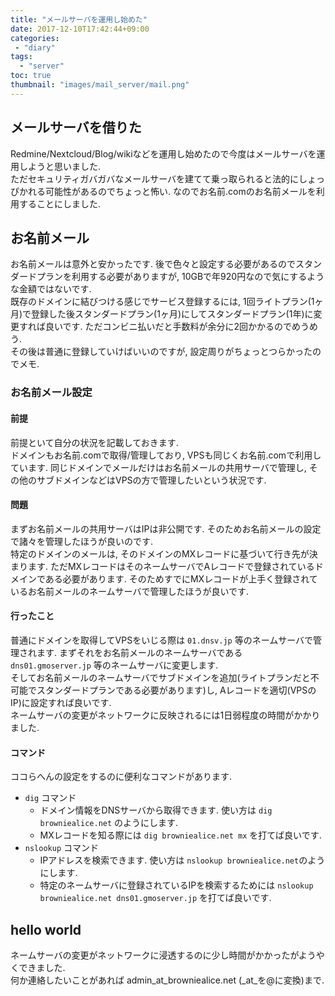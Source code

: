 ```yaml
---
title: "メールサーバを運用し始めた"
date: 2017-12-10T17:42:44+09:00
categories:
 - "diary"
tags:
  - "server"
toc: true
thumbnail: "images/mail_server/mail.png"
---
```

## メールサーバを借りた
Redmine/Nextcloud/Blog/wikiなどを運用し始めたので今度はメールサーバを運用しようと思いました.  
ただセキュリティガバガバなメールサーバを建てて乗っ取られると法的にしょっぴかれる可能性があるのでちょっと怖い. なのでお名前.comのお名前メールを利用することにしました.

## お名前メール
お名前メールは意外と安かったです. 後で色々と設定する必要があるのでスタンダードプランを利用する必要がありますが, 10GBで年920円なので気にするような金額ではないです.  
既存のドメインに結びつける感じでサービス登録するには, 1回ライトプラン(1ヶ月)で登録した後スタンダードプラン(1ヶ月)にしてスタンダードプラン(1年)に変更すれば良いです. ただコンビニ払いだと手数料が余分に2回かかるのでめうめう.  
その後は普通に登録していけばいいのですが, 設定周りがちょっとつらかったのでメモ.

### お名前メール設定
#### 前提
前提といて自分の状況を記載しておきます.  
ドメインもお名前.comで取得/管理しており, VPSも同じくお名前.comで利用しています. 同じドメインでメールだけはお名前メールの共用サーバで管理し, その他のサブドメインなどはVPSの方で管理したいという状況です.
#### 問題
まずお名前メールの共用サーバはIPは非公開です. そのためお名前メールの設定で諸々を管理したほうが良いのです.  
特定のドメインのメールは, そのドメインのMXレコードに基づいて行き先が決まります. ただMXレコードはそのネームサーバでAレコードで登録されているドメインである必要があります. そのためすでにMXレコードが上手く登録されているお名前メールのネームサーバで管理したほうが良いです.
#### 行ったこと
普通にドメインを取得してVPSをいじる際は `01.dnsv.jp` 等のネームサーバで管理されます. まずそれをお名前メールのネームサーバである `dns01.gmoserver.jp` 等のネームサーバに変更します.  
そしてお名前メールのネームサーバでサブドメインを追加(ライトプランだと不可能でスタンダードプランである必要があります)し, Aレコードを適切(VPSのIP)に設定すれば良いです.  
ネームサーバの変更がネットワークに反映されるには1日弱程度の時間がかかりました.
#### コマンド
ココらへんの設定をするのに便利なコマンドがあります.

* `dig` コマンド
  * ドメイン情報をDNSサーバから取得できます. 使い方は `dig browniealice.net` のようにします.
  * MXレコードを知る際には `dig browniealice.net mx` を打てば良いです.
* `nslookup` コマンド
  * IPアドレスを検索できます. 使い方は `nslookup browniealice.net`のようにします.
  * 特定のネームサーバに登録されているIPを検索するためには `nslookup browniealice.net dns01.gmoserver.jp` を打てば良いです.

## hello world
ネームサーバの変更がネットワークに浸透するのに少し時間がかかったがようやくできました.  
何か連絡したいことがあれば admin_at_browniealice.net (_at_を@に変換)まで.
